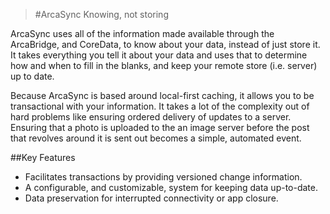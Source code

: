 >#ArcaSync
>Knowing, not storing

ArcaSync uses all of the information made available through the ArcaBridge, and CoreData, to know about your data, instead of just store it. It takes everything you tell it about your data and uses that to determine how and when to fill in the blanks, and keep your remote store (i.e. server) up to date.

Because ArcaSync is based around local-first caching, it allows you to be transactional with your information. It takes a lot of the complexity out of hard problems like ensuring ordered delivery of updates to a server. Ensuring that a photo is uploaded to the an image server before the post that revolves around it is sent out becomes a simple, automated event.

##Key Features
- Facilitates transactions by providing versioned change information.
- A configurable, and customizable, system for keeping data up-to-date.
- Data preservation for interrupted connectivity or app closure.
